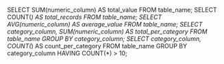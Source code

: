 SELECT SUM(numeric_column) AS total_value
FROM table_name;
SELECT COUNT(*) AS total_records
FROM table_name;
SELECT AVG(numeric_column) AS average_value
FROM table_name;
SELECT category_column, SUM(numeric_column) AS total_per_category
FROM table_name
GROUP BY category_column;
SELECT category_column, COUNT(*) AS count_per_category
FROM table_name
GROUP BY category_column
HAVING COUNT(*) > 10;
